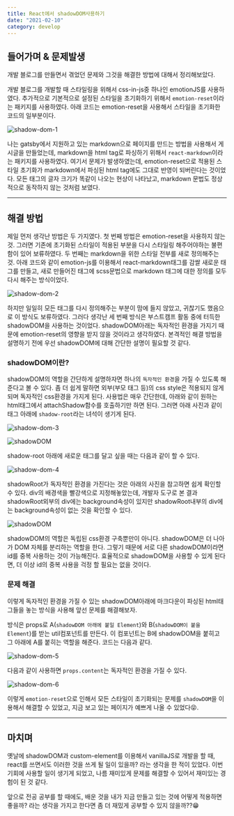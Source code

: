 ```yaml
---
title: React에서 shadowDOM사용하기
date: "2021-02-10"
category: develop
---
```


## 들어가며 & 문제발생

개발 블로그를 만들면서 겪었던 문제와 그것을 해결한 방법에 대해서 정리해보았다.

개발 블로그를 개발할 때 스타일링을 위해서 css-in-js중 하나인 emotionJS를 사용하였다. 추가적으로 기본적으로 설정된 스타일을 초기화하기 위해서 `emotion-reset`이라는 패키지를 사용하였다. 아래 코드는 emotion-reset을 사용해서 스타일을 초기화한 코드의 일부분이다.

![shadow-dom-1](https://raw.githubusercontent.com/qkrdmstlr3/devlog/main/posts/contents/develop/code/shadow-dom-1.png)

나는 gatsby에서 지원하고 있는 markdown으로 페이지를 만드는 방법을 사용해서 게시글을 만들었는데, markdown을 html tag로 파싱하기 위해서 `react-markdown`이라는 패키지를 사용하였다. 여기서 문제가 발생하였는데, emotion-reset으로 적용된 스타일 초기화가 markdown에서 파싱된 html tag에도 그대로 반영이 되버린다는 것이었다. 모든 태그의 글자 크기가 똑같이 나오는 현상이 나타났고, markdown 문법도 정상적으로 동작하지 않는 것처럼 보였다.

---

## 해결 방법

제일 먼저 생각난 방법은 두 가지였다. 첫 번째 방법은 emotion-reset을 사용하지 않는 것. 그러면 기존에 초기화된 스타일이 적용된 부분을 다시 스타일링 해주어야하는 불편함이 있어 보류하였다. 두 번째는 markdown을 위한 스타일 전부를 새로 정의해주는 것. 아래 코드와 같이 emotion-js를 이용해서 react-markdown태그를 감쌀 새로운 태그를 만들고, 새로 만들어진 태그에 scss문법으로 markdown 태그에 대한 정의를 모두 다시 해주는 방식이었다.

![shadow-dom-2](https://raw.githubusercontent.com/qkrdmstlr3/devlog/main/posts/contents/develop/code/shadow-dom-2.png)

하지만 일일히 모든 태그를 다시 정의해주는 부분이 맘에 들지 않았고, 귀찮기도 했음으로 이 방식도 보류하였다. 그러다 생각난 세 번째 방식은 부스트캠프 활동 중에 터득한 shadowDOM을 사용하는 것이었다. shadowDOM아래는 독자적인 환경을 가지기 때문에 emotion-reset의 영향을 받지 않을 것이라고 생각하였다. 본격적인 해결 방법을 설명하기 전에 우선 shadowDOM에 대해 간단한 설명이 필요할 것 같다.

### shadowDOM이란?

shadowDOM의 역할을 간단하게 설명하자면 하나의 `독자적인 환경`을 가질 수 있도록 해준다고 볼 수 있다. 좀 더 쉽게 말하면 외부(부모 태그 등)의 css style은 적용되지 않게 되며 독자적인 css환경을 가지게 된다. 사용법은 매우 간단한데, 아래와 같이 원하는 html태그에서 attachShadow함수를 호출하기만 하면 된다. 그러면 아래 사진과 같이 태그 아래에 `shadow-root`라는 녀석이 생기게 된다.

![shadow-dom-3](https://raw.githubusercontent.com/qkrdmstlr3/devlog/main/posts/contents/develop/code/shadow-dom-3.png)

![shadowDOM](https://raw.githubusercontent.com/qkrdmstlr3/devlog/main/posts/contents/develop/images/shadowDOM-1.png)

shadow-root 아래에 새로운 태그를 달고 싶을 때는 다음과 같이 할 수 있다.

![shadow-dom-4](https://raw.githubusercontent.com/qkrdmstlr3/devlog/main/posts/contents/develop/code/shadow-dom-4.png)

shadowRoot가 독자적인 환경을 가진다는 것은 아래의 사진을 참고하면 쉽게 확인할 수 있다. div의 배경색을 빨강색으로 지정해놓았는데, 개발자 도구로 본 결과 shadowRoot외부의 div에는 background속성이 있지만 shadowRoot내부의 div에는 background속성이 없는 것을 확인할 수 있다.

![shadowDOM](https://raw.githubusercontent.com/qkrdmstlr3/devlog/main/posts/contents/develop/images/shadowDOM-2.png)

shadowDOM의 역할은 독립된 css환경 구축뿐만이 아니다. shadowDOM은 더 나아가 DOM 자체를 분리하는 역할을 한다. 그렇기 때문에 서로 다른 shadowDOM이라면 id를 중복 사용하는 것이 가능해진다. 효율적으로 shadowDOM을 사용할 수 있게 된다면, 더 이상 id의 중복 사용을 걱정 할 필요는 없을 것이다.

### 문제 해결

이렇게 독자적인 환경을 가질 수 있는 shadowDOM아래에 마크다운이 파싱된 html태그들을 놓는 방식을 사용해 앞선 문제를 해결해보자.

방식은 props로 A(`shadowDOM 아래에 붙일 Element`)와 B(`shadowDOM이 붙을 Element`)를 받는 util컴포넌트를 만든다. 이 컴포넌트는 B에 shadowDOM을 붙히고 그 아래에 A를 붙히는 역할을 해준다. 코드는 다음과 같다.

![shadow-dom-5](https://raw.githubusercontent.com/qkrdmstlr3/devlog/main/posts/contents/develop/code/shadow-dom-5.png)

다음과 같이 사용하면 `props.content`는 독자적인 환경을 가질 수 있다.

![shadow-dom-6](https://raw.githubusercontent.com/qkrdmstlr3/devlog/main/posts/contents/develop/code/shadow-dom-6.png)

이렇게 `emotion-reset`으로 인해서 모든 스타일이 초기화되는 문제를 `shadowDOM`을 이용해서 해결할 수 있었고, 지금 보고 있는 페이지가 예쁘게 나올 수 있었다😝.

---

## 마치며

옛날에 shadowDOM과 custom-element를 이용해서 vanillaJS로 개발을 할 때, react를 쓰면서도 이러한 것을 쓰게 될 일이 있을까? 라는 생각을 한 적이 있었다. 이번 기회에 사용할 일이 생기게 되었고, 나름 재미있게 문제를 해결할 수 있어서 재미있는 경험이 된 것 같다.

앞으로 전공 공부를 할 때에도, 배운 것을 내가 지금 만들고 있는 것에 어떻게 적용하면 좋을까? 라는 생각을 가지고 한다면 좀 더 재밌게 공부할 수 있지 않을까??😁
